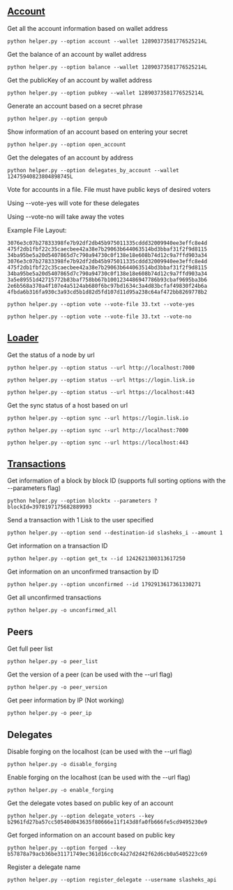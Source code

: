 ## [Account](Account.md)

Get all the account information based on wallet address

`python helper.py --option account --wallet 12890373581776525214L`


Get the balance of an account by wallet address

`python helper.py --option balance --wallet 12890373581776525214L`      


Get the publicKey of an account by wallet address

`python helper.py --option pubkey --wallet 12890373581776525214L`     


Generate an account based on a secret phrase

`python helper.py --option genpub`


Show information of an account based on entering your secret

`python helper.py --option open_account`


Get the delegates of an account by address

`python helper.py --option delegates_by_account --wallet 12475940823804898745L`

Vote for accounts in a file. File must have public keys of desired voters

Using --vote-yes will vote for these delegates

Using --vote-no will take away the votes

Example File Layout:

```
3076e3c07b27833398fe7b92df2db45b975011335cddd32009940ee3effc8e4d
475f2db1fbf22c35caecbee42a38e7b29063b644063514bd3bbaf31f2f9d8115
34ba95be5a20d5407865d7c790a94730c0f138e18e608b74d12c9a7ffd903a34
3076e3c07b27833398fe7b92df2db45b975011335cddd32009940ee3effc8e4d
475f2db1fbf22c35caecbee42a38e7b29063b644063514bd3bbaf31f2f9d8115
34ba95be5a20d5407865d7c790a94730c0f138e18e608b74d12c9a7ffd903a34
3a5e89551d42715772b83baf758bb67b1001234486947786b93cbaf9695ba3b6
2e6b568a370a4f107e4a5124ab680f6bc97bd1634c3a4d83bcfaf49830f24b6a
4fbda6b316fa930c3a93cd5b1d82d5fd107d11d95a238c64af472bb8269778b2
```

`python helper.py --option vote --vote-file 33.txt --vote-yes`

`python helper.py --option vote --vote-file 33.txt --vote-no`


## [Loader](Loader.md)

Get the status of a node by url

`python helper.py --option status --url http://localhost:7000`

`python helper.py --option status --url https://login.lisk.io`

`python helper.py --option status --url https://localhost:443`


Get the sync status of a host based on url

`python helper.py --option sync --url https://login.lisk.io`            

`python helper.py --option sync --url http://localhost:7000`

`python helper.py --option sync --url https://localhost:443`


## [Transactions](Transactions.md)

Get information of a block by block ID (supports full sorting options with the --parameters flag)

`python helper.py --option blocktx --parameters ?blockId=3978197175682889993`


Send a transaction with 1 Lisk to the user specified

`python helper.py --option send --destination-id slasheks_i --amount 1`


Get information on a transaction ID

`python helper.py --option get_tx --id 1242621300313617250`


Get information on an unconfirmed transaction by ID

`python helper.py --option unconfirmed --id 1792913617361330271`


Get all unconfirmed transactions

`python helper.py -o unconfirmed_all`


## Peers

Get full peer list

`python helper.py -o peer_list`


Get the version of a peer (can be used with the --url flag)

`python helper.py -o peer_version`


Get peer information by IP (Not working)

`python helper.py -o peer_ip`


## Delegates

Disable forging on the localhost (can be used with the --url flag)

`python helper.py -o disable_forging`


Enable forging on the localhost (can be used with the --url flag)

`python helper.py -o enable_forging`


Get the delegate votes based on public key of an account

`python helper.py --option delegate_voters --key b2961fd27ba57cc50540d043635f80666e11f143d8fa0fb666fe5cd9495230e9`


Get forged information on an account based on public key

`python helper.py --option forged --key b57878a79acb36be31171749ec361d16cc0c4a27d2d42f62d6cb0a5405223c69`


Register a delegate name

`python helper.py --option register_delegate --username slasheks_api`


